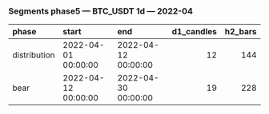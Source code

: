 ### Segments phase5 — BTC_USDT 1d — 2022-04

| phase        | start               | end                 |   d1_candles |   h2_bars |
|:-------------|:--------------------|:--------------------|-------------:|----------:|
| distribution | 2022-04-01 00:00:00 | 2022-04-12 00:00:00 |           12 |       144 |
| bear         | 2022-04-12 00:00:00 | 2022-04-30 00:00:00 |           19 |       228 |